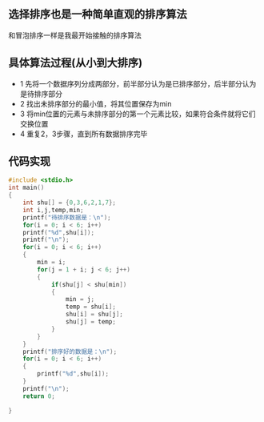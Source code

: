 ## 选择排序也是一种简单直观的排序算法     
和冒泡排序一样是我最开始接触的排序算法     
## 具体算法过程(从小到大排序)     
* 1 先将一个数据序列分成两部分，前半部分认为是已排序部分，后半部分认为是待排序部分     
* 2 找出未排序部分的最小值，将其位置保存为min         
* 3 将min位置的元素与未排序部分的第一个元素比较，如果符合条件就将它们交换位置     
* 4 重复2，3步骤，直到所有数据排序完毕


## 代码实现     

```c++
#include <stdio.h>
int main()
{
	int shu[] = {0,3,6,2,1,7};
	int i,j,temp,min;
	printf("待排序数据是：\n");
	for(i = 0; i < 6; i++)
	printf("%d",shu[i]);
	printf("\n");
	for(i = 0; i < 6; i++)
	{
		min = i;
		for(j = 1 + i; j < 6; j++)
		{
			if(shu[j] < shu[min])
			{
				min = j;
				temp = shu[i];
				shu[i] = shu[j];
				shu[j] = temp;
			}
		}
	}
	printf("排序好的数据是：\n");
	for(i = 0; i < 6; i++)
	{
		printf("%d",shu[i]);
	}
	printf("\n");
	return 0;

}
```
